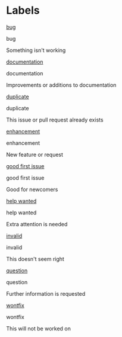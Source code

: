 # Labels

 [bug](https://github.com/mgyannainglin/saihteesaing/labels/bug)

 bug

Something isn't working

 [documentation](https://github.com/mgyannainglin/saihteesaing/labels/documentation)

 documentation

Improvements or additions to documentation

 [duplicate](https://github.com/mgyannainglin/saihteesaing/labels/duplicate)

 duplicate

This issue or pull request already exists

 [enhancement](https://github.com/mgyannainglin/saihteesaing/labels/enhancement)

 enhancement

New feature or request

 [good first issue](https://github.com/mgyannainglin/saihteesaing/labels/good%20first%20issue)

 good first issue

Good for newcomers

 [help wanted](https://github.com/mgyannainglin/saihteesaing/labels/help%20wanted)

 help wanted

Extra attention is needed

 [invalid](https://github.com/mgyannainglin/saihteesaing/labels/invalid)

 invalid

This doesn't seem right

 [question](https://github.com/mgyannainglin/saihteesaing/labels/question)

 question

Further information is requested

 [wontfix](https://github.com/mgyannainglin/saihteesaing/labels/wontfix)

 wontfix

This will not be worked on

